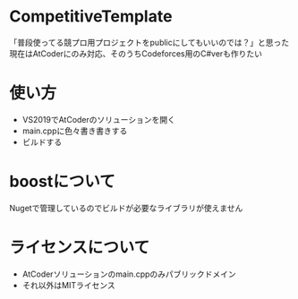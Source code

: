 # CompetitiveTemplate
「普段使ってる競プロ用プロジェクトをpublicにしてもいいのでは？」と思った  
現在はAtCoderにのみ対応、そのうちCodeforces用のC#verも作りたい
# 使い方
- VS2019でAtCoderのソリューションを開く
- main.cppに色々書き書きする
- ビルドする
# boostについて
Nugetで管理しているのでビルドが必要なライブラリが使えません
# ライセンスについて
- AtCoderソリューションのmain.cppのみパブリックドメイン
- それ以外はMITライセンス